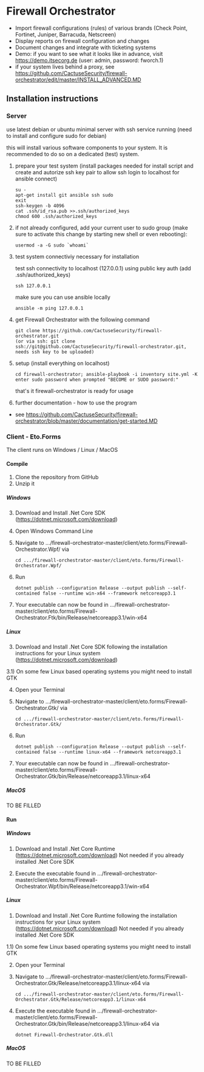 # Firewall Orchestrator

- Import firewall configurations (rules) of various brands (Check Point, Fortinet, Juniper, Barracuda, Netscreen)
- Display reports on firewall configuration and changes
- Document changes and integrate with ticketing systems
- Demo: if you want to see what it looks like in advance, visit https://demo.itsecorg.de (user: admin, password: fworch.1)
- if your system lives behind a proxy, see https://github.com/CactuseSecurity/firewall-orchestrator/edit/master/INSTALL_ADVANCED.MD

## Installation instructions

### Server
use latest debian or ubuntu minimal server with ssh service running (need to install and configure sudo for debian)

this will install various software components to your system. It is recommended to do so on a dedicated (test) system.

1) prepare your test system (install packages needed for install script and create and autorize ssh key pair to allow ssh login to localhost for ansible connect) 

       su -
       apt-get install git ansible ssh sudo
       exit
       ssh-keygen -b 4096
       cat .ssh/id_rsa.pub >>.ssh/authorized_keys
       chmod 600 .ssh/authorized_keys

2) if not already configured, add your current user to sudo group (make sure to activate this change by starting new shell or even rebooting):

       usermod -a -G sudo `whoami`

3) test system connectiviy necessary for installation

   test ssh connectivity to localhost (127.0.0.1) using public key auth (add .ssh/authorized_keys) 
              
       ssh 127.0.0.1
       
   make sure you can use ansible locally   
       
       ansible -m ping 127.0.0.1
 
4) get Firewall Orchestrator with the following command
      
       git clone https://github.com/CactuseSecurity/firewall-orchestrator.git
       (or via ssh: git clone ssh://git@github.com/CactuseSecurity/firewall-orchestrator.git, needs ssh key to be uploaded)

5) setup (install everything on localhost)

       cd firewall-orchestrator; ansible-playbook -i inventory site.yml -K
       enter sudo password when prompted "BECOME or SUDO password:"

   that's it firewall-orchestrator is ready for usage

6) further documentation - how to use the program
- see https://github.com/CactuseSecurity/firewall-orchestrator/blob/master/documentation/get-started.MD

### Client - Eto.Forms
The client runs on Windows / Linux / MacOS

#### Compile
1) Clone the repository from GitHub
2) Unzip it

##### Windows

3) Download and Install .Net Core SDK (https://dotnet.microsoft.com/download)

4) Open Windows Command Line 

5) Navigate to .../firewall-orchestrator-master/client/eto.forms/Firewall-Orchestrator.Wpf/ via
       
       cd .../firewall-orchestrator-master/client/eto.forms/Firewall-Orchestrator.Wpf/
       
6) Run
       
       dotnet publish --configuration Release --output publish --self-contained false --runtime win-x64 --framework netcoreapp3.1
       
7) Your executable can now be found in .../firewall-orchestrator-master/client/eto.forms/Firewall-Orchestrator.Ftk/bin/Release/netcoreapp3.1/win-x64       
       
##### Linux

3) Download and Install .Net Core SDK following the installation instructions for your Linux system (https://dotnet.microsoft.com/download)

3.1) On some few Linux based operating systems you might need to install GTK

4) Open your Terminal

5) Navigate to .../firewall-orchestrator-master/client/eto.forms/Firewall-Orchestrator.Gtk/ via

       cd .../firewall-orchestrator-master/client/eto.forms/Firewall-Orchestrator.Gtk/       

6) Run 

       dotnet publish --configuration Release --output publish --self-contained false --runtime linux-x64 --framework netcoreapp3.1
       
7) Your executable can now be found in .../firewall-orchestrator-master/client/eto.forms/Firewall-Orchestrator.Gtk/bin/Release/netcoreapp3.1/linux-x64  

##### MacOS

TO BE FILLED

#### Run

##### Windows

1) Download and Install .Net Core Runtime (https://dotnet.microsoft.com/download)
Not needed if you already installed .Net Core SDK

2) Execute the executable found in .../firewall-orchestrator-master/client/eto.forms/Firewall-Orchestrator.Wpf/bin/Release/netcoreapp3.1/win-x64   

##### Linux

1) Download and Install .Net Core Runtime following the installation instructions for your Linux system (https://dotnet.microsoft.com/download)
Not needed if you already installed .Net Core SDK

1.1) On some few Linux based operating systems you might need to install GTK

2) Open your Terminal

3) Navigate to .../firewall-orchestrator-master/client/eto.forms/Firewall-Orchestrator.Gtk/Release/netcoreapp3.1/linux-x64 via

       cd .../firewall-orchestrator-master/client/eto.forms/Firewall-Orchestrator.Gtk/Release/netcoreapp3.1/linux-x64    

4) Execute the executable found in .../firewall-orchestrator-master/client/eto.forms/Firewall-Orchestrator.Gtk/bin/Release/netcoreapp3.1/linux-x64 via
       
       dotnet Firewall-Orchestrator.Gtk.dll
              
##### MacOS

TO BE FILLED
